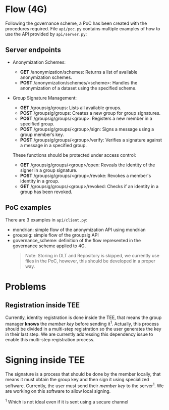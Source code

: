# Flow (4G)

Following the governance scheme, a PoC has been created with the procedures required.
File `api/poc.py` contains multiple examples of how to use the API provided
by `api/server.py`:

## Server endpoints
- Anonymization Schemes:
  - **GET** /anonymization/schemes: Returns a list of available anonymization schemes.
  - **POST** /anonymization/schemes/\<scheme>: Handles the anonymization
    of a dataset using the specified scheme.

- Group Signature Management:
  - **GET** /groupsig/groups: Lists all available groups.
  - **POST** /groupsig/groups: Creates a new group for group signatures.
  - **POST** /groupsig/groups/\<group>: Registers a new member in a specified group.
  - **POST** /groupsig/groups/\<group>/sign: Signs a message using a group member’s key.
  - **POST** /groupsig/groups/\<group>/verify: Verifies a signature against a message in a specified group.

  These functions should be protected under access control:
  - **GET** /groupsig/groups/\<group>/open: Reveals the identity of the signer in a group signature.
  - **POST** /groupsig/groups/\<group>/revoke: Revokes a member's identity in a group.
  - **GET** /groupsig/groups/\<group>/revoked: Checks if an identity in a group has been revoked.

## PoC examples
There are 3 examples in `api/client.py`:
- mondrian: simple flow of the anonymization API using mondrian
- groupsig: simple flow of the groupsig API
- governance_scheme: definition of the flow represented in the governance
  scheme applied to 4G.
  > Note: Storing in DLT and Repository is skipped, we currently
  > use files in the PoC, however, this should be developed in a proper way.

# Problems
## Registration inside TEE
Currently, identity registration is done inside the TEE, that means
the group manager **knows** the _member key_ before sending it<sup>1</sup>.
Actually, this process should be divided in a multi-step
registration so the user generates the key in their last step. We are
currently addressing this dependency issue to enable this multi-step registration
process.

# Signing inside TEE
The signature is a process that should be done by the member locally, that means it must
obtain the group key and then sign it using specialized software.
Currently, the user must send their _member key_ to the server<sup>1</sup>. We are working
on this software to allow local signing.

<sup>1</sup> Which is not ideal even if it is sent using a secure channel

